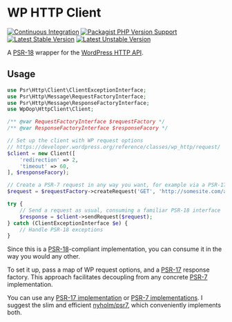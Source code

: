 # WP HTTP Client
[![Continuous Integration](https://img.shields.io/github/actions/workflow/status/wp-oop/http-client/continuous-integration.yml?logo=github&logoColor=FFFFFF)][github-workflow]
[![Packagist PHP Version Support](https://img.shields.io/packagist/php-v/wp-oop/http-client)][packagist]
[![Latest Stable Version](https://poser.pugx.org/wp-oop/http-client/v)][packagist]
[![Latest Unstable Version](https://poser.pugx.org/wp-oop/http-client/v/unstable)][packagist]

A [PSR-18][psr-18] wrapper for the [WordPress HTTP API][wp-http-api].

## Usage

```php
use Psr\Http\Client\ClientExceptionInterface;
use Psr\Http\Message\RequestFactoryInterface;
use Psr\Http\Message\ResponseFactoryInterface;
use WpOop\HttpClient\Client;

/** @var RequestFactoryInterface $requestFactory */
/** @var ResponseFactoryInterface $responseFacory */

// Set up the client with WP request options
// https://developer.wordpress.org/reference/classes/wp_http/request/
$client = new Client([
    'redirection' => 2,
    'timeout' => 60,
], $responseFacory);

// Create a PSR-7 request in any way you want, for example via a PSR-17 factory
$request = $requestFactory->createRequest('GET', 'http://somesite.com/api');

try {
    // Send a request as usual, consuming a familiar PSR-18 interface
    $response = $client->sendRequest($request);
} catch (ClientExceptionInterface $e) {
    // Handle PSR-18 exceptions
}
```

Since this is a [PSR-18][]-compliant implementation, you can consume it in the way you would any other.

To set it up, pass a map of WP request options, and a [PSR-17][] response factory. This approach facilitates
decoupling from any concrete [PSR-7][] implementation.

You can use any [PSR-17 implementation][psr-17-implementations] or [PSR-7 implementations][psr-7-implementations].
I suggest the slim and efficient [nyholm/psr7][], which conveniently implements both.


[packagist]: https://packagist.org/packages/wp-oop/http-client
[wp-http-api]: https://developer.wordpress.org/plugins/http-api/
[psr-18]: https://www.php-fig.org/psr/psr-18/
[psr-17]: https://www.php-fig.org/psr/psr-17/
[psr-7]: https://www.php-fig.org/psr/psr-7/
[psr-17-implementations]: https://packagist.org/providers/psr/http-factory-implementation
[psr-7-implementations]: https://packagist.org/providers/psr/http-message-implementation
[nyholm/psr7]: https://packagist.org/packages/nyholm/psr7
[github-workflow]: https://github.com/wp-oop/http-client/actions/workflows/continuous-integration.yml
